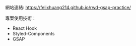 網站連結: https://felixhuang214.github.io/rwd-gsap-practice/

專案使用技術：
* React Hook
* Styled-Components
* GSAP
